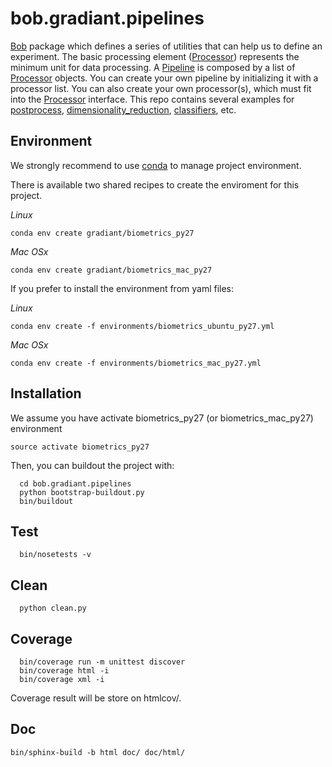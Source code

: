 # bob.gradiant.pipelines 

[Bob](https://www.idiap.ch/software/bob/) package which defines a series of utilities that can help us to define an experiment. 
The basic processing element ([Processor](https://intranet.gradiant.org/bitbucket/projects/MBPYTHON/repos/bob.gradiant.pipelines/browse/bob/gradiant/pipelines/classes/processor.py)) represents the minimum unit for data processing. 
A [Pipeline](bob/gradiant/pad/pipelines/classes/pipeline/pipeline.py) is composed by a list of [Processor](https://intranet.gradiant.org/bitbucket/projects/MBPYTHON/repos/bob.gradiant.pipelines/browse/bob/gradiant/pipelines/classes/processor.py) objects. You can create your own pipeline by initializing it with a processor list.
You can also create your own processor(s), which must fit into the [Processor](https://intranet.gradiant.org/bitbucket/projects/MBPYTHON/repos/bob.gradiant.pipelines/browse/bob/gradiant/pipelines/classes/processor.py) interface. This repo contains several examples for [postprocess](https://intranet.gradiant.org/bitbucket/projects/MBPYTHON/repos/bob.gradiant.pipelines/browse/bob/gradiant/pipelines/classes/postprocess), [dimensionality_reduction](https://intranet.gradiant.org/bitbucket/projects/MBPYTHON/repos/bob.gradiant.pipelines/browse/bob/gradiant/pipelines/classes/dimensionality_reduction), [classifiers](https://intranet.gradiant.org/bitbucket/projects/MBPYTHON/repos/bob.gradiant.pipelines/browse/bob/gradiant/pipelines/classes/classifiers), etc.

## Environment

We strongly recommend to use [conda](https://conda.io/docs/) to manage project environment.

There is available two shared recipes to create the enviroment for this project.

*Linux*
~~~
conda env create gradiant/biometrics_py27
~~~

*Mac OSx*
~~~
conda env create gradiant/biometrics_mac_py27
~~~

If you prefer to install the environment from yaml files:

*Linux*
~~~
conda env create -f environments/biometrics_ubuntu_py27.yml
~~~

*Mac OSx*
~~~
conda env create -f environments/biometrics_mac_py27.yml
~~~


## Installation

We assume you have activate biometrics_py27 (or biometrics_mac_py27) environment 

~~~
source activate biometrics_py27
~~~

Then, you can buildout the project with:

~~~
  cd bob.gradiant.pipelines
  python bootstrap-buildout.py
  bin/buildout
~~~

## Test

~~~
  bin/nosetests -v
~~~

## Clean

~~~
  python clean.py
~~~

## Coverage

~~~  
  bin/coverage run -m unittest discover
  bin/coverage html -i
  bin/coverage xml -i
~~~

Coverage result will be store on htmlcov/.

## Doc

~~~
bin/sphinx-build -b html doc/ doc/html/
~~~
